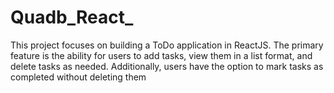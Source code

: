 # Quadb_React_
This project focuses on building a ToDo application in ReactJS. The primary feature is the ability for users to add tasks, view them in a list format, and delete tasks as needed. Additionally, users have the option to mark tasks as completed without deleting them
